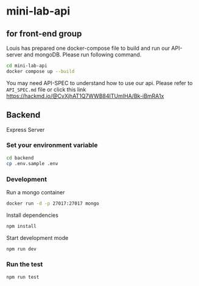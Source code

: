 # mini-lab-api

## for front-end group
Louis has prepared one docker-compose file to build and run our API-server and mongoDB. Please run following command.


```bash
cd mini-lab-api
docker compose up --build
```
You may need API-SPEC to understand how to use our api. Please refer to `API_SPEC.md` file or click this link https://hackmd.io/@CvXjhAT1Q7WWB84ITUmIHA/Bk-iBmRA1x

## Backend

Express Server

### Set your environment variable

```bash
cd backend
cp .env.sample .env
```

### Development

Run a mongo container

```bash
docker run -d -p 27017:27017 mongo
```

Install dependencies

```bash
npm install
```

Start development mode

```bash
npm run dev
```

### Run the test

```bash
npm run test
```